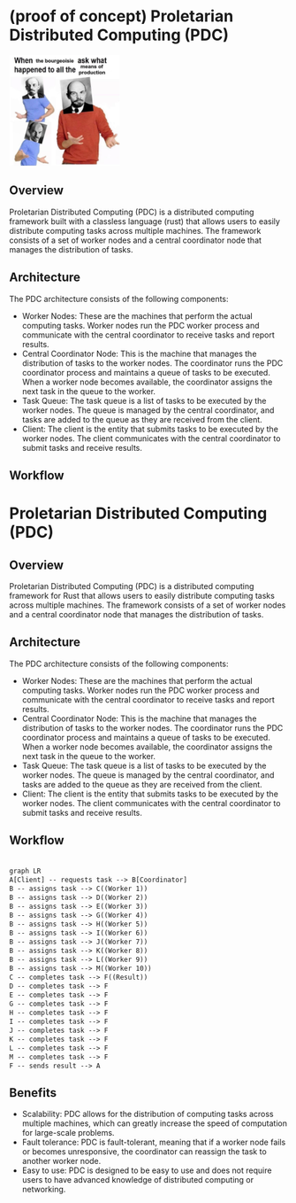 <p align="center">
  <h1>(proof of concept) Proletarian Distributed Computing (PDC)</h1>
  <!-- img import -->
    <img src="https://raw.githubusercontent.com/Gteditor99/pdc/main/meme.jpeg" alt="PDC Logo" width="200" height="200">
  <h2>Overview</h2>
  <p>Proletarian Distributed Computing (PDC) is a distributed computing framework built with a classless language (rust) that allows users to easily distribute computing tasks across multiple machines. The framework consists of a set of worker nodes and a central coordinator node that manages the distribution of tasks.</p>
  
  <h2>Architecture</h2>
  <p>The PDC architecture consists of the following components:</p>
  <ul>
    <li>Worker Nodes: These are the machines that perform the actual computing tasks. Worker nodes run the PDC worker process and communicate with the central coordinator to receive tasks and report results.</li>
    <li>Central Coordinator Node: This is the machine that manages the distribution of tasks to the worker nodes. The coordinator runs the PDC coordinator process and maintains a queue of tasks to be executed. When a worker node becomes available, the coordinator assigns the next task in the queue to the worker.</li>
    <li>Task Queue: The task queue is a list of tasks to be executed by the worker nodes. The queue is managed by the central coordinator, and tasks are added to the queue as they are received from the client.</li>
    <li>Client: The client is the entity that submits tasks to be executed by the worker nodes. The client communicates with the central coordinator to submit tasks and receive results.</li>
  </ul>
  <h2>Workflow</h2>

<p align="center">
  <h1>Proletarian Distributed Computing (PDC)</h1>
  <h2>Overview</h2>
  <p>Proletarian Distributed Computing (PDC) is a distributed computing framework for Rust that allows users to easily distribute computing tasks across multiple machines. The framework consists of a set of worker nodes and a central coordinator node that manages the distribution of tasks.</p>
  <h2>Architecture</h2>
  <p>The PDC architecture consists of the following components:</p>
  <ul>
    <li>Worker Nodes: These are the machines that perform the actual computing tasks. Worker nodes run the PDC worker process and communicate with the central coordinator to receive tasks and report results.</li>
    <li>Central Coordinator Node: This is the machine that manages the distribution of tasks to the worker nodes. The coordinator runs the PDC coordinator process and maintains a queue of tasks to be executed. When a worker node becomes available, the coordinator assigns the next task in the queue to the worker.</li>
    <li>Task Queue: The task queue is a list of tasks to be executed by the worker nodes. The queue is managed by the central coordinator, and tasks are added to the queue as they are received from the client.</li>
    <li>Client: The client is the entity that submits tasks to be executed by the worker nodes. The client communicates with the central coordinator to submit tasks and receive results.</li>
  </ul>
  <h2>Workflow</h2>

```mermaid

graph LR
A[Client] -- requests task --> B[Coordinator]
B -- assigns task --> C((Worker 1))
B -- assigns task --> D((Worker 2))
B -- assigns task --> E((Worker 3))
B -- assigns task --> G((Worker 4))
B -- assigns task --> H((Worker 5))
B -- assigns task --> I((Worker 6))
B -- assigns task --> J((Worker 7))
B -- assigns task --> K((Worker 8))
B -- assigns task --> L((Worker 9))
B -- assigns task --> M((Worker 10))
C -- completes task --> F((Result))
D -- completes task --> F
E -- completes task --> F
G -- completes task --> F
H -- completes task --> F
I -- completes task --> F
J -- completes task --> F
K -- completes task --> F
L -- completes task --> F
M -- completes task --> F
F -- sends result --> A

```

  </ol>
  <h2>Benefits</h2>
  <ul>
    <li>Scalability: PDC allows for the distribution of computing tasks across multiple machines, which can greatly increase the speed of computation for large-scale problems.</li>
    <li>Fault tolerance: PDC is fault-tolerant, meaning that if a worker node fails or becomes unresponsive, the coordinator can reassign the task to another worker node.</li>
    <li>Easy to use: PDC is designed to be easy to use and does not require users to have advanced knowledge of distributed computing or networking.</li>
  </ul>
</p>

